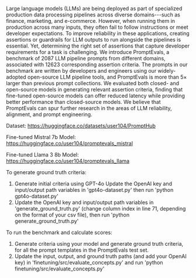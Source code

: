 Large language models (LLMs) are being deployed as part of specialized production data processing pipelines across diverse domains---such as finance, marketing, and e-commerce. However, when running them in production across many inputs, they often fail to follow instructions or meet developer expectations. To improve reliability in these applications, creating assertions or guardrails for LLM outputs to run alongside the pipelines is essential. Yet, determining the right set of assertions that capture developer requirements for a task is challenging. We introduce PromptEvals, a benchmark of 2087 LLM pipeline prompts from different domains, associated with 12623 corresponding assertion criteria. The prompts in our benchmark are written by developers and engineers using our widely-adopted open-source LLM pipeline tools, and PromptEvals is more than $5\times$ larger than previous prompt collections. We evaluated both closed- and open-source models in generating relevant assertion criteria, finding that fine-tuned open-source models can offer reduced latency while providing better performance than closed-source models. We believe that PromptEvals can spur further research in the areas of LLM reliability, alignment, and prompt engineering.

Dataset: https://huggingface.co/datasets/user104/PromptHub

Fine-tuned Mistral 7b Model: https://huggingface.co/user104/promptevals_mistral

Fine-tuned Llama 3 8b Model: https://huggingface.co/user104/promptevals_llama

To generate ground truth criteria:
1. Generate initial criteria using GPT-4o
   Update the OpenAI key and input/output path variables in 'gpt4o-dataset.py' then run 'python gpt4o-dataset.py'
2. Update the OpenAI key and input/output path variables in 'generate_ground_truth.py' (change column index in line 71, depending on the format of your csv file), then run 'python generate_ground_truth.py'

To run the benchmark and calculate scores:
1. Generate criteria using your model and generate ground truth criteria, for all the prompt templates in the PromptEvals test set.
2. Update the input, output, and ground truth paths (and add your OpenAI key) in 'finetuning/src/evaluate_concepts.py' and run 'python finetuning/src/evaluate_concepts.py'
